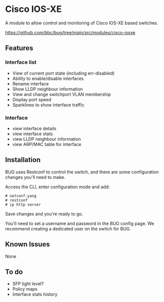 # Cisco IOS-XE

A module to allow control and monitoring of Cisco IOS-XE based switches.

https://github.com/bbc/bug/tree/main/src/modules/cisco-iosxe

## Features

### Interface list

-   View of current port state (including err-disabled)
-   Ability to enable/disable interfaces
-   Rename interface
-   Show LLDP neighbour information
-   View and change switchport VLAN membership
-   Display port speed
-   Sparklines to show interface traffic

### Interface

-   view interface details
-   view interface stats
-   view LLDP neighbour information
-   view ARP/MAC table for interface

## Installation

BUG uses Restconf to control the switch, and there are some configuration changes you'll need to make.

Access the CLI, enter configuration mode and add:

```
# netconf-yang
# restconf
# ip http server
```

Save changes and you're ready to go.

You'll need to set a username and password in the BUG config page. We recommend creating a dedicated user on the switch for BUG.

## Known Issues

None

## To do

-   SFP light level?
-   Policy maps
-   Interface stats history
